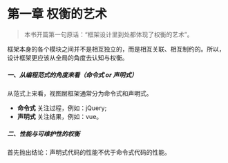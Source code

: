 # 第一章 权衡的艺术

> 本书开篇第一句原话：“框架设计里到处都体现了权衡的艺术”。

框架本身的各个模块之间并不是相互独立的，而是相互关联、相互制约的。所以，设计框架更应该从全局的角度去认知与权衡。

##### 一、从编程范式的角度来看（命令式 or 声明式）

从范式上来看，视图层框架通常分为命令式和声明式。
* **命令式** 关注过程，例如：jQuery;
* **声明式** 关注结果，例如：vue。

##### 二、性能与可维护性的权衡
首先抛出结论：声明式代码的性能不优于命令式代码的性能。
